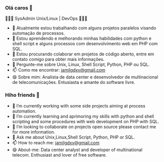 ### Olá caros  👋


👨🏻‍💻 SysAdmin Unix/Linux | DevOps 👨🏻‍💻

- 🔭 Atualmente estou trabalhando com alguns projetos paralelos visando automação de processos.
- 🌱 Estou aprendendo e melhorando minhas habilidades com python e shell script e alguns processos com desenvolvimento web em PHP com SQL. 
- 👯 Estou procurando colaborar em projetos de código aberto, entre em contato comigo para obter mais informações.
- 💬 Pergunte-me sobre Unix, Linux, Shell Script, Python, PHP ou SQL.
- 📫 Como me encontrar: jamilgdxv@gmail.com
- 😄 Sobre mim: Analista de data center e desenvolvedor de multinacional de telecomunicações. Entusiasta e amante do software livre.



### Hiho friends 👋

- 🔭 I’m currently working with some side projects aiming at process automation.
- 🌱 I’m currently learning and aprimoring my skills with python and shell scripting and some procedures with web development on PHP with SQL. 
- 👯 I’m looking to collaborate on projects open source please contact me for more information.
- 💬 Ask me about Unix,Linux,Shell Script, Python, PHP or SQL.
- 📫 How to reach me: jamilgdxv@gmail.com
- 😄 About-me: Data center analyst and developer of multinational telecom. Enthusiast and lover of free software.


